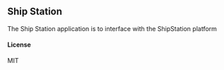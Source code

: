 ## Ship Station

The Ship Station application is to interface with the ShipStation platform

#### License

MIT